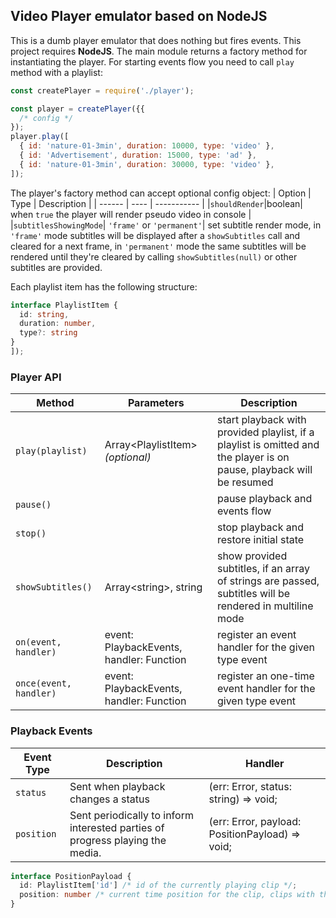 ## Video Player emulator based on NodeJS

This is a dumb player emulator that does nothing but fires events. This project requires **NodeJS**. The main module returns a factory method for instantiating the player. For starting events flow you need to call `play` method with a playlist:

```javascript
const createPlayer = require('./player');

const player = createPlayer({{
  /* config */
});
player.play([
  { id: 'nature-01-3min', duration: 10000, type: 'video' },
  { id: 'Advertisement', duration: 15000, type: 'ad' },
  { id: 'nature-01-3min', duration: 30000, type: 'video' },
]);
```

The player's factory method can accept optional config object:
| Option | Type | Description |
| ------ | ---- | ----------- |
|`shouldRender`|boolean| when `true` the player will render pseudo video in console |
|`subtitlesShowingMode`| `'frame'` or `'permanent'`| set subtitle render mode, in `'frame'` mode subtitles will be displayed after a `showSubtitles` call and cleared for a next frame, in `'permanent'` mode the same subtitles will be rendered until they're cleared by calling `showSubtitles(null)` or other subtitles are provided.

Each playlist item has the following structure:

```typescript
interface PlaylistItem {
  id: string,
  duration: number,
  type?: string
}
]);
```

### Player API

| Method                 | Parameters                               | Description                                                                                                          |
| ---------------------- | ---------------------------------------- | -------------------------------------------------------------------------------------------------------------------- |
| `play(playlist)`       | Array&lt;PlaylistItem&gt; _(optional)_   | start playback with provided playlist, if a playlist is omitted and the player is on pause, playback will be resumed |
| `pause()`              |                                          | pause playback and events flow                                                                                       |
| `stop()`               |                                          | stop playback and restore initial state                                                                              |
| `showSubtitles()`      | Array&lt;string&gt;, string              | show provided subtitles, if an array of strings are passed, subtitles will be rendered in multiline mode             |
| `on(event, handler)`   | event: PlaybackEvents, handler: Function | register an event handler for the given type event                                                                   |
| `once(event, handler)` | event: PlaybackEvents, handler: Function | register an one-time event handler for the given type event                                                          |

### Playback Events

| Event Type | Description                                                                   | Handler                                            |
| ---------- | ----------------------------------------------------------------------------- | -------------------------------------------------- |
| `status`   | Sent when playback changes a status                                           | (err: Error, status: string) =&gt; void;           |
| `position` | Sent periodically to inform interested parties of progress playing the media. | (err: Error, payload: PositionPayload) =&gt; void; |

```typescript
interface PositionPayload {
  id: PlaylistItem['id'] /* id of the currently playing clip */;
  position: number /* current time position for the clip, clips with the same id are considered as the one clip */;
}
```
